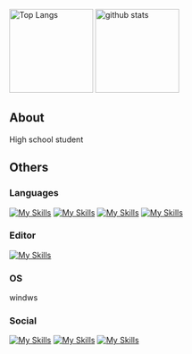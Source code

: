 <p align="left"> 
  <img alt="Top Langs" height="150px" src="https://github-readme-stats.vercel.app/api/top-langs/?username=kouki331-pro&layout=compact&show_icons=true&theme=onedark" />
  <img alt="github stats" height="150px" src="https://github-readme-stats.vercel.app/api?username=kouki331-pro&theme=onedark&show_icons=ture" />
</p>

## About
<p>High school student</p>

## Others
### Languages
  [![My Skills](https://skillicons.dev/icons?i=html)](https://skillicons.dev)
  [![My Skills](https://skillicons.dev/icons?i=css)](https://skillicons.dev)
  [![My Skills](https://skillicons.dev/icons?i=js)](https://skillicons.dev)
  [![My Skills](https://skillicons.dev/icons?i=py)](https://skillicons.dev)
### Editor
[![My Skills](https://skillicons.dev/icons?i=vscode)](https://skillicons.dev)
### OS
windws
### Social
[![My Skills](https://skillicons.dev/icons?i=twitter)](https://twitter.com/k0331_kouki)
[![My Skills](https://skillicons.dev/icons?i=discord)](https://skillicons.dev)
[![My Skills](https://skillicons.dev/icons?i=instagram)](https://www.instagram.com/kouki_331n)
